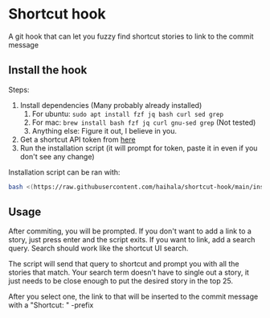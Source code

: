 # Shortcut hook

A git hook that can let you fuzzy find shortcut stories to link to the commit message

## Install the hook

Steps:

1. Install dependencies (Many probably already installed)
    1. For ubuntu: `sudo apt install fzf jq bash curl sed grep`
    2. For mac: `brew install bash fzf jq curl gnu-sed grep` (Not tested)
    3. Anything else: Figure it out, I believe in you.
2. Get a shortcut API token from [here](https://app.shortcut.com/settings/account/api-tokens)
3. Run the installation script (it will prompt for token, paste it in even if you don't see any change)


Installation script can be ran with:
```bash
bash <(https://raw.githubusercontent.com/haihala/shortcut-hook/main/install.sh)
```

## Usage

After commiting, you will be prompted. If you don't want to add a link to a
story, just press enter and the script exits. If you want to link, add a search
query. Search should work like the shortcut UI search.

The script will send that query to shortcut and prompt you with all the stories
that match. Your search term doesn't have to single out a story, it just 
needs to be close enough to put the desired story in the top 25.

After you select one, the link to that will be inserted to the commit message
with a "Shortcut: " -prefix

